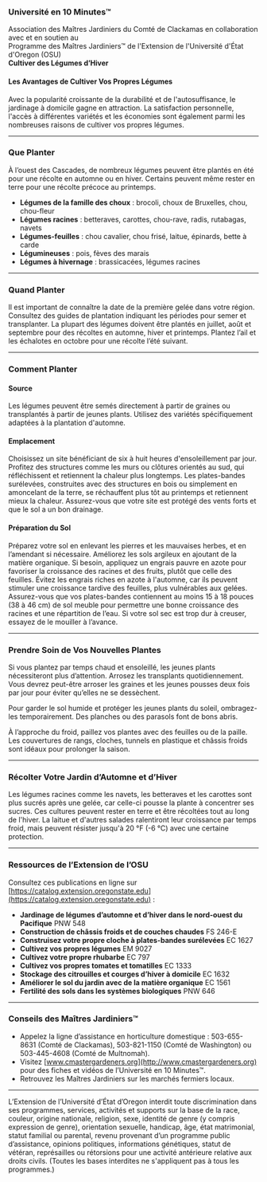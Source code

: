 ### Université en 10 Minutes™  
Association des Maîtres Jardiniers du Comté de Clackamas en collaboration avec et en soutien au  
Programme des Maîtres Jardiniers™ de l'Extension de l'Université d'État d'Oregon (OSU)  
**Cultiver des Légumes d’Hiver**  

#### Les Avantages de Cultiver Vos Propres Légumes  
Avec la popularité croissante de la durabilité et de l'autosuffisance, le jardinage à domicile gagne en attraction. La satisfaction personnelle, l'accès à différentes variétés et les économies sont également parmi les nombreuses raisons de cultiver vos propres légumes.  

---

### Que Planter  
À l’ouest des Cascades, de nombreux légumes peuvent être plantés en été pour une récolte en automne ou en hiver. Certains peuvent même rester en terre pour une récolte précoce au printemps.  

- **Légumes de la famille des choux** : brocoli, choux de Bruxelles, chou, chou-fleur  
- **Légumes racines** : betteraves, carottes, chou-rave, radis, rutabagas, navets  
- **Légumes-feuilles** : chou cavalier, chou frisé, laitue, épinards, bette à carde  
- **Légumineuses** : pois, fèves des marais  
- **Légumes à hivernage** : brassicacées, légumes racines  

---

### Quand Planter  
Il est important de connaître la date de la première gelée dans votre région. Consultez des guides de plantation indiquant les périodes pour semer et transplanter. La plupart des légumes doivent être plantés en juillet, août et septembre pour des récoltes en automne, hiver et printemps. Plantez l’ail et les échalotes en octobre pour une récolte l’été suivant.  

---

### Comment Planter  
#### Source  
Les légumes peuvent être semés directement à partir de graines ou transplantés à partir de jeunes plants. Utilisez des variétés spécifiquement adaptées à la plantation d'automne.  

#### Emplacement  
Choisissez un site bénéficiant de six à huit heures d'ensoleillement par jour. Profitez des structures comme les murs ou clôtures orientés au sud, qui réfléchissent et retiennent la chaleur plus longtemps. Les plates-bandes surélevées, construites avec des structures en bois ou simplement en amoncelant de la terre, se réchauffent plus tôt au printemps et retiennent mieux la chaleur. Assurez-vous que votre site est protégé des vents forts et que le sol a un bon drainage.  

#### Préparation du Sol  
Préparez votre sol en enlevant les pierres et les mauvaises herbes, et en l’amendant si nécessaire. Améliorez les sols argileux en ajoutant de la matière organique. Si besoin, appliquez un engrais pauvre en azote pour favoriser la croissance des racines et des fruits, plutôt que celle des feuilles. Évitez les engrais riches en azote à l'automne, car ils peuvent stimuler une croissance tardive des feuilles, plus vulnérables aux gelées. Assurez-vous que vos plates-bandes contiennent au moins 15 à 18 pouces (38 à 46 cm) de sol meuble pour permettre une bonne croissance des racines et une répartition de l’eau. Si votre sol sec est trop dur à creuser, essayez de le mouiller à l’avance.  

---

### Prendre Soin de Vos Nouvelles Plantes  
Si vous plantez par temps chaud et ensoleillé, les jeunes plants nécessiteront plus d’attention. Arrosez les transplants quotidiennement. Vous devrez peut-être arroser les graines et les jeunes pousses deux fois par jour pour éviter qu’elles ne se dessèchent.  

Pour garder le sol humide et protéger les jeunes plants du soleil, ombragez-les temporairement. Des planches ou des parasols font de bons abris.  

À l’approche du froid, paillez vos plantes avec des feuilles ou de la paille. Les couvertures de rangs, cloches, tunnels en plastique et châssis froids sont idéaux pour prolonger la saison.  

---

### Récolter Votre Jardin d’Automne et d’Hiver  
Les légumes racines comme les navets, les betteraves et les carottes sont plus sucrés après une gelée, car celle-ci pousse la plante à concentrer ses sucres. Ces cultures peuvent rester en terre et être récoltées tout au long de l'hiver. La laitue et d'autres salades ralentiront leur croissance par temps froid, mais peuvent résister jusqu'à 20 °F (-6 °C) avec une certaine protection.  

---

### Ressources de l’Extension de l’OSU  
Consultez ces publications en ligne sur [https://catalog.extension.oregonstate.edu](https://catalog.extension.oregonstate.edu) :  
- **Jardinage de légumes d’automne et d’hiver dans le nord-ouest du Pacifique** PNW 548  
- **Construction de châssis froids et de couches chaudes** FS 246-E  
- **Construisez votre propre cloche à plates-bandes surélevées** EC 1627  
- **Cultivez vos propres légumes** EM 9027  
- **Cultivez votre propre rhubarbe** EC 797  
- **Cultivez vos propres tomates et tomatilles** EC 1333  
- **Stockage des citrouilles et courges d’hiver à domicile** EC 1632  
- **Améliorer le sol du jardin avec de la matière organique** EC 1561  
- **Fertilité des sols dans les systèmes biologiques** PNW 646  

---

### Conseils des Maîtres Jardiniers™  
- Appelez la ligne d’assistance en horticulture domestique : 503-655-8631 (Comté de Clackamas), 503-821-1150 (Comté de Washington) ou 503-445-4608 (Comté de Multnomah).  
- Visitez [www.cmastergardeners.org](http://www.cmastergardeners.org) pour des fiches et vidéos de l’Université en 10 Minutes™.  
- Retrouvez les Maîtres Jardiniers sur les marchés fermiers locaux.  

---

L’Extension de l’Université d’État d’Oregon interdit toute discrimination dans ses programmes, services, activités et supports sur la base de la race, couleur, origine nationale, religion, sexe, identité de genre (y compris expression de genre), orientation sexuelle, handicap, âge, état matrimonial, statut familial ou parental, revenu provenant d’un programme public d’assistance, opinions politiques, informations génétiques, statut de vétéran, représailles ou rétorsions pour une activité antérieure relative aux droits civils. (Toutes les bases interdites ne s'appliquent pas à tous les programmes.)  